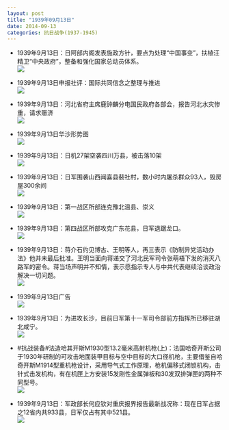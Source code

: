 ```yaml
---
layout: post
title: "1939年09月13日"
date: 2014-09-13
categories: 抗日战争(1937-1945)
---
```


<meta name="referrer" content="no-referrer" />

- 1939年9月13日：日阿部内阁发表施政方针，要点为处理“中国事变”，扶植汪精卫“中央政府”，整备和强化国家总动员体系。 <br/><img src="https://ww2.sinaimg.cn/large/aca367d8jw1ekb72i693vj206908qq30.jpg" />

- 1939年9月13日申报社评：国际共同信念之整理与推进 <br/><img src="https://ww4.sinaimg.cn/large/aca367d8jw1ekb662sln0j20ss0ymx2x.jpg" />

- 1939年9月13日：河北省府主席鹿钟麟分电国民政府各部会，报告河北水灾惨重，请求赈济 <br/><img src="https://ww2.sinaimg.cn/large/aca367d8jw1ekb5bi27y2j206k08c749.jpg" />

- 1939年9月13日华沙形势图 <br/><img src="https://ww2.sinaimg.cn/large/aca367d8jw1ekb4ey0dvuj20ef0h9goc.jpg" />

- 1939年9月13日：日机27架空袭四川万县，被击落10架 <br/><img src="https://ww2.sinaimg.cn/large/aca367d8jw1ekb3ljtzwuj20hh0biac4.jpg" />

- 1939年9月13日：日军围袭山西闻喜县裴社村，数小时内屠杀群众93人，毁房屋300余间 <br/><img src="https://ww1.sinaimg.cn/large/aca367d8jw1ekaydyhpqej20eb0ehdhu.jpg" />

- 1939年9月13日：第一战区所部连克豫北温县、崇义 <br/><img src="https://ww1.sinaimg.cn/large/aca367d8jw1ekawo12ledj20fc0e00v8.jpg" />

- 1939年9月13日：第四战区所部攻克广东花县，日军退踞龙口。 <br/><img src="https://ww3.sinaimg.cn/large/aca367d8jw1ekauxii4ubj20e70flad3.jpg" />

- 1939年9月13日：蒋介石约见博古、王明等人，再三表示《防制异党活动办法》他并未最后批准。王明当面向蒋递交了河北民军司令张萌梧下发的消灭八路军的密令。蒋当场声明并不知情，表示愿指示专人与中共代表继续洽谈政治解决一切问题。 <br/><img src="https://ww1.sinaimg.cn/large/aca367d8jw1ekapq00dpgj20700mxmz2.jpg" />

- 1939年9月13日广告 <br/><img src="https://ww1.sinaimg.cn/large/aca367d8jw1ekaotuoi5bj207j0kdq4o.jpg" />

- 1939年9月13日：为进攻长沙，目前日军第十一军司令部前方指挥所已移驻湖北咸宁。 <br/><img src="https://ww3.sinaimg.cn/large/aca367d8jw1ekanz9mx00j20gb0gbmzz.jpg" />

- #抗战装备#法造哈其开斯M1930型13.2毫米高射机枪(上)：法国哈奇开斯公司于1930年研制的可攻击地面装甲目标与空中目标的大口径机枪，主要借鉴自哈奇开斯M1914型重机枪设计，采用导气式工作原理，枪机偏移式闭锁机构，击针式击发机构，有在机匣上方安装15发刚性金属弹板和30发双排弹匣的两种不同型号。 <br/><img src="https://ww4.sinaimg.cn/large/aca367d8jw1ekam99930pj20b40qadk8.jpg" />

- 1939年9月13日：军政部长何应钦对重庆报界报告最新战况称：现在日军占据之12省内共933县，日军仅占有其中521县。 <br/><img src="https://ww1.sinaimg.cn/large/aca367d8jw1ekakieldljj205208c3yh.jpg" />

